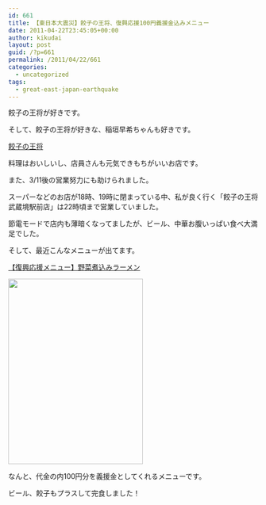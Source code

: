 ```yaml
---
id: 661
title: 【東日本大震災】餃子の王将、復興応援100円義援金込みメニュー
date: 2011-04-22T23:45:05+00:00
author: kikudai
layout: post
guid: /?p=661
permalink: /2011/04/22/661
categories:
  - uncategorized
tags:
  - great-east-japan-earthquake
---
```

餃子の王将が好きです。
  
そして、餃子の王将が好きな、稲垣早希ちゃんも好きです。

<a href="http://bit.ly/emwTFx" rel="nofollow">餃子の王将</a>

料理はおいしいし、店員さんも元気できもちがいいお店です。
  
また、3/11後の営業努力にも助けられました。
  
スーパーなどのお店が18時、19時に閉まっている中、私が良く行く「餃子の王将 武蔵境駅前店」は22時頃まで営業していました。
  
節電モードで店内も薄暗くなってましたが、ビール、中華お腹いっぱい食べ大満足でした。

そして、最近こんなメニューが出てます。

<a href="http://bit.ly/eD0HNT" rel="nofollow">【復興応援メニュー】野菜煮込みラーメン</a>
  
[<img src="/wp-content/uploads/2011/04/yasainikomi-ra-men2.jpg" alt="" title="yasainikomi-ra-men" width="271" height="374" class="alignnone size-full wp-image-667" srcset="/wp-content/uploads/2011/04/yasainikomi-ra-men2.jpg 271w, /wp-content/uploads/2011/04/yasainikomi-ra-men2-217x300.jpg 217w" sizes="(max-width: 271px) 100vw, 271px" />](/wp-content/uploads/2011/04/yasainikomi-ra-men2.jpg)

なんと、代金の内100円分を義援金としてくれるメニューです。

ビール、餃子もプラスして完食しました！